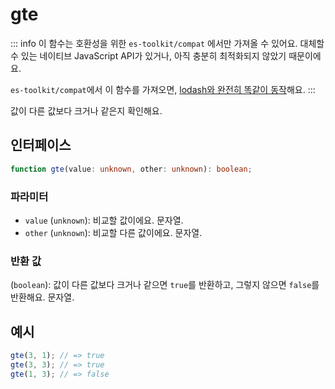 # gte

::: info
이 함수는 호환성을 위한 `es-toolkit/compat` 에서만 가져올 수 있어요. 대체할 수 있는 네이티브 JavaScript API가 있거나, 아직 충분히 최적화되지 않았기 때문이에요.

`es-toolkit/compat`에서 이 함수를 가져오면, [lodash와 완전히 똑같이 동작](../../../compatibility.md)해요.
:::

값이 다른 값보다 크거나 같은지 확인해요.

## 인터페이스

```typescript
function gte(value: unknown, other: unknown): boolean;
```

### 파라미터

- `value` (`unknown`): 비교할 값이에요. 문자열.
- `other` (`unknown`): 비교할 다른 값이에요. 문자열.

### 반환 값

(`boolean`): 값이 다른 값보다 크거나 같으면 `true`를 반환하고, 그렇지 않으면 `false`를 반환해요.
문자열.

## 예시

```typescript
gte(3, 1); // => true
gte(3, 3); // => true
gte(1, 3); // => false
```
